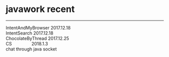 # javawork recent
------------------
IntentAndMyBrowser 2017.12.18<br>
IntentSearch       2017.12.18<br>
ChocolateByThread  2017.12.25<br>
CS                 2018.1.3<br> chat through java socket
